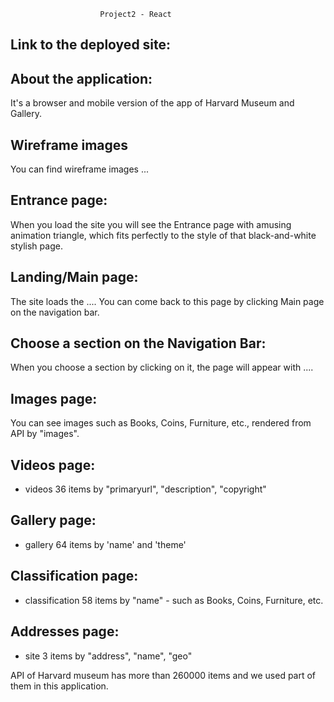                         Project2 - React
## Link to the deployed site:

## About the application:
It's a browser and mobile version of the app of Harvard Museum and Gallery.

## Wireframe images
You can find wireframe images ...

## Entrance page:
When you load the site you will see the Entrance page with amusing animation triangle,
which fits perfectly to the style of that black-and-white stylish page.

## Landing/Main page:
The site loads the ....
You can come back to this page by clicking Main page on the navigation bar.

## Choose a section on the Navigation Bar:
When you choose a section by clicking on it, the page will appear with ....

## Images page:
You can see images such as Books, Coins, Furniture, etc., rendered from API by "images".

## Videos page:
- videos 36 items by "primaryurl", "description", "copyright"

## Gallery page:
- gallery 64 items by 'name' and 'theme'

## Classification page:
 - classification 58 items by "name" - such as Books, Coins, Furniture, etc.

## Addresses page:
 - site 3 items by "address", "name", "geo"



API of Harvard museum has more than 260000 items and we used part of them in this application.
